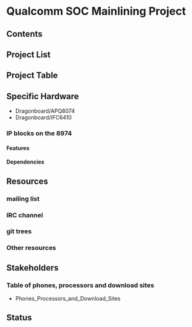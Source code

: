 # Qualcomm SOC Mainlining Project
## Contents
## Project List
## Project Table
## Specific Hardware
* Dragonboard/APQ8074
* Dragonboard/IFC6410
### IP blocks on the 8974
#### Features
#### Dependencies
## Resources
### mailing list
### IRC channel
### git trees
### Other resources
## Stakeholders
### Table of phones, processors and download sites
* Phones_Processors_and_Download_Sites
## Status
